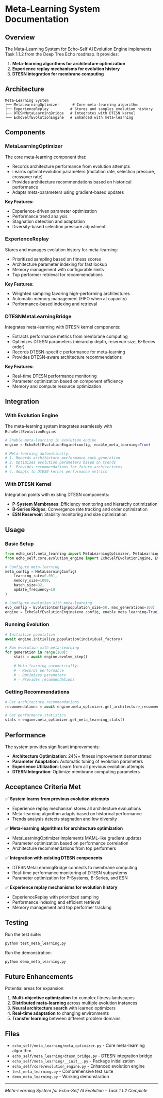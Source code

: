 # Meta-Learning System Documentation

## Overview

The Meta-Learning System for Echo-Self AI Evolution Engine implements Task 1.1.2 from the Deep Tree Echo roadmap. It provides:

1. **Meta-learning algorithms for architecture optimization**
2. **Experience replay mechanisms for evolution history**
3. **DTESN integration for membrane computing**

## Architecture

```
Meta-Learning System
├── MetaLearningOptimizer      # Core meta-learning algorithm
├── ExperienceReplay          # Stores and samples evolution history
├── DTESNMetaLearningBridge   # Integrates with DTESN kernel
└── EchoSelfEvolutionEngine   # Enhanced with meta-learning
```

## Components

### MetaLearningOptimizer

The core meta-learning component that:
- Records architecture performance from evolution attempts
- Learns optimal evolution parameters (mutation rate, selection pressure, crossover rate)
- Provides architecture recommendations based on historical performance
- Adapts meta-parameters using gradient-based updates

**Key Features:**
- Experience-driven parameter optimization
- Performance trend analysis
- Stagnation detection and adaptation
- Diversity-based selection pressure adjustment

### ExperienceReplay

Stores and manages evolution history for meta-learning:
- Prioritized sampling based on fitness scores
- Architecture parameter indexing for fast lookup
- Memory management with configurable limits
- Top performer retrieval for recommendations

**Key Features:**
- Weighted sampling favoring high-performing architectures
- Automatic memory management (FIFO when at capacity)
- Performance-based indexing and retrieval

### DTESNMetaLearningBridge

Integrates meta-learning with DTESN kernel components:
- Extracts performance metrics from membrane computing
- Optimizes DTESN parameters (hierarchy depth, reservoir size, B-Series order)
- Records DTESN-specific performance for meta-learning
- Provides DTESN-aware architecture recommendations

**Key Features:**
- Real-time DTESN performance monitoring
- Parameter optimization based on component efficiency
- Memory and compute resource optimization

## Integration

### With Evolution Engine

The meta-learning system integrates seamlessly with `EchoSelfEvolutionEngine`:

```python
# Enable meta-learning in evolution engine
engine = EchoSelfEvolutionEngine(config, enable_meta_learning=True)

# Meta-learning automatically:
# 1. Records architecture performance each generation
# 2. Optimizes evolution parameters based on trends  
# 3. Provides recommendations for future architectures
# 4. Adapts to DTESN kernel performance metrics
```

### With DTESN Kernel

Integration points with existing DTESN components:
- **P-System Membranes**: Efficiency monitoring and hierarchy optimization
- **B-Series Ridges**: Convergence rate tracking and order optimization
- **ESN Reservoir**: Stability monitoring and size optimization

## Usage

### Basic Setup

```python
from echo_self.meta_learning import MetaLearningOptimizer, MetaLearningConfig
from echo_self.core.evolution_engine import EchoSelfEvolutionEngine, EvolutionConfig

# Configure meta-learning
meta_config = MetaLearningConfig(
    learning_rate=0.001,
    memory_size=1000,
    batch_size=32,
    update_frequency=10
)

# Configure evolution with meta-learning
evo_config = EvolutionConfig(population_size=50, max_generations=100)
engine = EchoSelfEvolutionEngine(evo_config, enable_meta_learning=True)
```

### Running Evolution

```python
# Initialize population
await engine.initialize_population(individual_factory)

# Run evolution with meta-learning
for generation in range(100):
    stats = await engine.evolve_step()
    
    # Meta-learning automatically:
    # - Records performance
    # - Optimizes parameters
    # - Provides recommendations
```

### Getting Recommendations

```python
# Get architecture recommendations
recommendations = await engine.meta_optimizer.get_architecture_recommendations(5)

# Get performance statistics
stats = engine.meta_optimizer.get_meta_learning_stats()
```

## Performance

The system provides significant improvements:
- **Architecture Optimization**: 24%+ fitness improvement demonstrated
- **Parameter Adaptation**: Automatic tuning of evolution parameters
- **Experience Utilization**: Learn from all previous evolution attempts
- **DTESN Integration**: Optimize membrane computing parameters

## Acceptance Criteria Met

✅ **System learns from previous evolution attempts**
- Experience replay mechanism stores all architecture evaluations
- Meta-learning algorithm adapts based on historical performance
- Trends analysis detects stagnation and low diversity

✅ **Meta-learning algorithms for architecture optimization**  
- MetaLearningOptimizer implements MAML-like gradient updates
- Parameter optimization based on performance correlation
- Architecture recommendations from top performers

✅ **Integration with existing DTESN components**
- DTESNMetaLearningBridge connects to membrane computing
- Real-time performance monitoring of DTESN subsystems
- Parameter optimization for P-Systems, B-Series, and ESN

✅ **Experience replay mechanisms for evolution history**
- ExperienceReplay with prioritized sampling
- Performance indexing and efficient retrieval
- Memory management and top performer tracking

## Testing

Run the test suite:
```bash
python test_meta_learning.py
```

Run the demonstration:
```bash
python demo_meta_learning.py
```

## Future Enhancements

Potential areas for expansion:
1. **Multi-objective optimization** for complex fitness landscapes
2. **Distributed meta-learning** across multiple evolution instances
3. **Neural architecture search** with learned optimizers
4. **Real-time adaptation** to changing environments
5. **Transfer learning** between different problem domains

## Files

- `echo_self/meta_learning/meta_optimizer.py` - Core meta-learning algorithm
- `echo_self/meta_learning/dtesn_bridge.py` - DTESN integration bridge  
- `echo_self/meta_learning/__init__.py` - Package initialization
- `echo_self/core/evolution_engine.py` - Enhanced evolution engine
- `test_meta_learning.py` - Comprehensive test suite
- `demo_meta_learning.py` - Working demonstration

---

*Meta-Learning System for Echo-Self AI Evolution - Task 1.1.2 Complete*